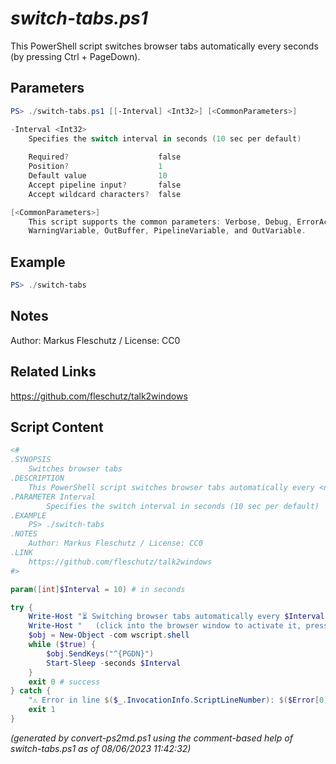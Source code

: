 *switch-tabs.ps1*
================

This PowerShell script switches browser tabs automatically every <n> seconds (by pressing Ctrl + PageDown).

Parameters
----------
```powershell
PS> ./switch-tabs.ps1 [[-Interval] <Int32>] [<CommonParameters>]

-Interval <Int32>
    Specifies the switch interval in seconds (10 sec per default)
    
    Required?                    false
    Position?                    1
    Default value                10
    Accept pipeline input?       false
    Accept wildcard characters?  false

[<CommonParameters>]
    This script supports the common parameters: Verbose, Debug, ErrorAction, ErrorVariable, WarningAction, 
    WarningVariable, OutBuffer, PipelineVariable, and OutVariable.
```

Example
-------
```powershell
PS> ./switch-tabs

```

Notes
-----
Author: Markus Fleschutz / License: CC0

Related Links
-------------
https://github.com/fleschutz/talk2windows

Script Content
--------------
```powershell
<#
.SYNOPSIS
	Switches browser tabs
.DESCRIPTION
	This PowerShell script switches browser tabs automatically every <n> seconds (by pressing Ctrl + PageDown).
.PARAMETER Interval
        Specifies the switch interval in seconds (10 sec per default)
.EXAMPLE
	PS> ./switch-tabs
.NOTES
	Author: Markus Fleschutz / License: CC0
.LINK
	https://github.com/fleschutz/talk2windows
#>

param([int]$Interval = 10) # in seconds

try {
	Write-Host "⏳ Switching browser tabs automatically every $Interval seconds..."
	Write-Host "   (click into the browser window to activate it, press Ctrl + C here to stop it)"
	$obj = New-Object -com wscript.shell
	while ($true) {
		$obj.SendKeys("^{PGDN}")
		Start-Sleep -seconds $Interval
	}
	exit 0 # success
} catch {
	"⚠️ Error in line $($_.InvocationInfo.ScriptLineNumber): $($Error[0])"
	exit 1
}
```

*(generated by convert-ps2md.ps1 using the comment-based help of switch-tabs.ps1 as of 08/06/2023 11:42:32)*

